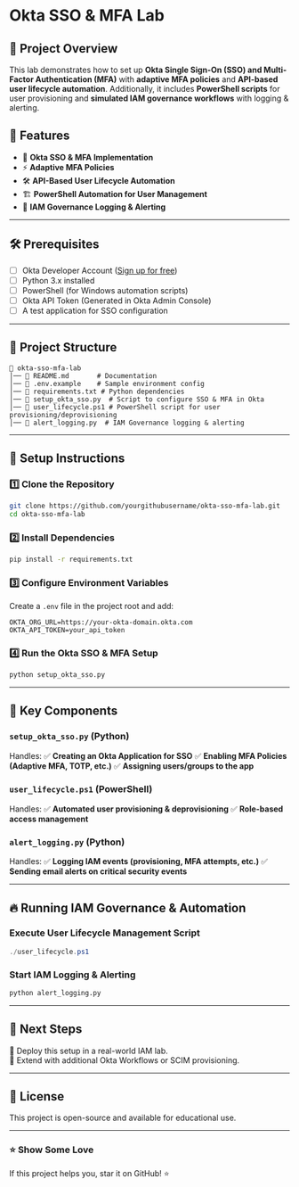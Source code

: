 
# Okta SSO & MFA Lab

## 📌 Project Overview
This lab demonstrates how to set up **Okta Single Sign-On (SSO) and Multi-Factor Authentication (MFA)** with **adaptive MFA policies** and **API-based user lifecycle automation**. Additionally, it includes **PowerShell scripts** for user provisioning and **simulated IAM governance workflows** with logging & alerting.

## 🚀 Features
- 🔐 **Okta SSO & MFA Implementation**
- ⚡ **Adaptive MFA Policies**
- 🛠 **API-Based User Lifecycle Automation**
- 🏗 **PowerShell Automation for User Management**
- 📜 **IAM Governance Logging & Alerting**

---

## 🛠 Prerequisites
- [ ] Okta Developer Account ([Sign up for free](https://developer.okta.com/))
- [ ] Python 3.x installed
- [ ] PowerShell (for Windows automation scripts)
- [ ] Okta API Token (Generated in Okta Admin Console)
- [ ] A test application for SSO configuration

---

## 📂 Project Structure
```
📂 okta-sso-mfa-lab
│── 📜 README.md       # Documentation
│── 📜 .env.example    # Sample environment config
│── 📜 requirements.txt # Python dependencies
│── 🐍 setup_okta_sso.py  # Script to configure SSO & MFA in Okta
│── 📜 user_lifecycle.ps1 # PowerShell script for user provisioning/deprovisioning
│── 📜 alert_logging.py  # IAM Governance logging & alerting
```

---

## 🔧 Setup Instructions

### 1️⃣ Clone the Repository
```bash
git clone https://github.com/yourgithubusername/okta-sso-mfa-lab.git
cd okta-sso-mfa-lab
```

### 2️⃣ Install Dependencies
```bash
pip install -r requirements.txt
```

### 3️⃣ Configure Environment Variables
Create a `.env` file in the project root and add:
```
OKTA_ORG_URL=https://your-okta-domain.okta.com
OKTA_API_TOKEN=your_api_token
```

### 4️⃣ Run the Okta SSO & MFA Setup
```bash
python setup_okta_sso.py
```

---

## 🔑 Key Components

### `setup_okta_sso.py` (Python)
Handles:
✅ **Creating an Okta Application for SSO**
✅ **Enabling MFA Policies (Adaptive MFA, TOTP, etc.)**
✅ **Assigning users/groups to the app**

### `user_lifecycle.ps1` (PowerShell)
Handles:
✅ **Automated user provisioning & deprovisioning**
✅ **Role-based access management**

### `alert_logging.py` (Python)
Handles:
✅ **Logging IAM events (provisioning, MFA attempts, etc.)**
✅ **Sending email alerts on critical security events**

---

## 🔥 Running IAM Governance & Automation
### Execute User Lifecycle Management Script
```powershell
./user_lifecycle.ps1
```

### Start IAM Logging & Alerting
```bash
python alert_logging.py
```

---

## 📌 Next Steps
🔹 Deploy this setup in a real-world IAM lab.  
🔹 Extend with additional Okta Workflows or SCIM provisioning.

---

## 📜 License
This project is open-source and available for educational use.

---
### ⭐ Show Some Love
If this project helps you, star it on GitHub! ⭐

